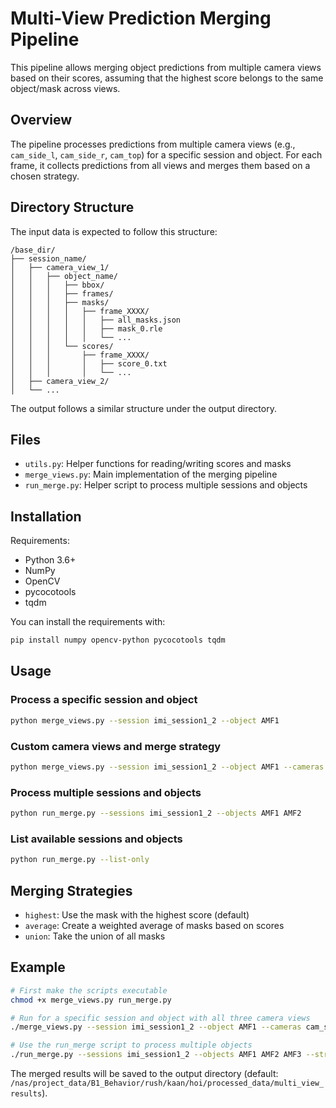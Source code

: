 # Multi-View Prediction Merging Pipeline

This pipeline allows merging object predictions from multiple camera views based on their scores, assuming that the highest score belongs to the same object/mask across views.

## Overview

The pipeline processes predictions from multiple camera views (e.g., `cam_side_l`, `cam_side_r`, `cam_top`) for a specific session and object. For each frame, it collects predictions from all views and merges them based on a chosen strategy.

## Directory Structure

The input data is expected to follow this structure:
```
/base_dir/
├── session_name/
│   ├── camera_view_1/
│   │   ├── object_name/
│   │   │   ├── bbox/
│   │   │   ├── frames/
│   │   │   ├── masks/
│   │   │   │   ├── frame_XXXX/
│   │   │   │   │   ├── all_masks.json
│   │   │   │   │   ├── mask_0.rle
│   │   │   │   │   └── ...
│   │   │   └── scores/
│   │   │       ├── frame_XXXX/
│   │   │       │   ├── score_0.txt
│   │   │       │   └── ...
│   ├── camera_view_2/
│   └── ...
```

The output follows a similar structure under the output directory.

## Files

- `utils.py`: Helper functions for reading/writing scores and masks
- `merge_views.py`: Main implementation of the merging pipeline
- `run_merge.py`: Helper script to process multiple sessions and objects

## Installation

Requirements:
- Python 3.6+
- NumPy
- OpenCV
- pycocotools
- tqdm

You can install the requirements with:
```bash
pip install numpy opencv-python pycocotools tqdm
```

## Usage

### Process a specific session and object

```bash
python merge_views.py --session imi_session1_2 --object AMF1
```

### Custom camera views and merge strategy

```bash
python merge_views.py --session imi_session1_2 --object AMF1 --cameras cam_side_l cam_side_r --strategy union
```

### Process multiple sessions and objects

```bash
python run_merge.py --sessions imi_session1_2 --objects AMF1 AMF2
```

### List available sessions and objects

```bash
python run_merge.py --list-only
```

## Merging Strategies

- `highest`: Use the mask with the highest score (default)
- `average`: Create a weighted average of masks based on scores
- `union`: Take the union of all masks

## Example

```bash
# First make the scripts executable
chmod +x merge_views.py run_merge.py

# Run for a specific session and object with all three camera views
./merge_views.py --session imi_session1_2 --object AMF1 --cameras cam_side_l cam_side_r cam_top

# Use the run_merge script to process multiple objects
./run_merge.py --sessions imi_session1_2 --objects AMF1 AMF2 AMF3 --strategy highest
```

The merged results will be saved to the output directory (default: `/nas/project_data/B1_Behavior/rush/kaan/hoi/processed_data/multi_view_results`).
